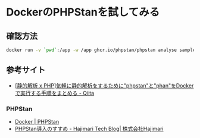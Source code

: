 # DockerのPHPStanを試してみる

## 確認方法
```sh
docker run -v `pwd`:/app -w /app ghcr.io/phpstan/phpstan analyse sample > phpstan.txt
```

## 参考サイト
- [[静的解析 x PHP]気軽に静的解析をするために"phpstan"と"phan"をDockerで実行する手順をまとめる - Qiita](https://qiita.com/wallkickers/items/dde35cbda8e4d76b610e)

### PHPStan
- [Docker | PHPStan](https://phpstan.org/user-guide/docker)
- [PHPStan導入のすすめ - Hajimari Tech Blog| 株式会社Hajimari](https://tech.hajimari.inc/entry/2022/06/16/120000)